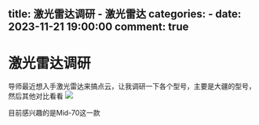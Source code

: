 title: 激光雷达调研
    - 激光雷达
categories:
    - 
date: 2023-11-21 19:00:00
comment: true
---

# 激光雷达调研

导师最近想入手激光雷达来搞点云，让我调研一下各个型号，主要是大疆的型号，然后其他对比看看
![](2023-11-21-19-43-26.png)

目前感兴趣的是Mid-70这一款